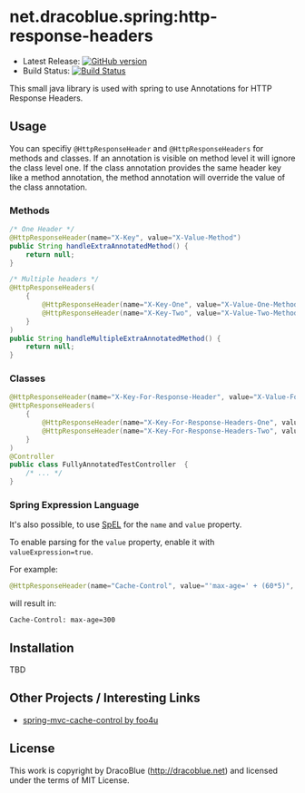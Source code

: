 # net.dracoblue.spring:http-response-headers

* Latest Release: [![GitHub version](https://badge.fury.io/gh/DracoBlue%2Fhttp-response-headers.png)](https://github.com/DracoBlue/http-response-headers/releases)
* Build Status: [![Build Status](https://secure.travis-ci.org/DracoBlue/http-response-headers.png?branch=master)](http://travis-ci.org/DracoBlue/http-response-headers)

This small java library is used with spring to use Annotations for HTTP Response Headers.

## Usage

You can specifiy `@HttpResponseHeader` and `@HttpResponseHeaders` for methods and classes. If an annotation
is visible on method level it will ignore the class level one. If the class annotation provides the same
header key like a method annotation, the method annotation will override the value of the class annotation.

### Methods

``` java
/* One Header */
@HttpResponseHeader(name="X-Key", value="X-Value-Method")
public String handleExtraAnnotatedMethod() {
    return null;
}

/* Multiple headers */
@HttpResponseHeaders(
    {
        @HttpResponseHeader(name="X-Key-One", value="X-Value-One-Method"),
        @HttpResponseHeader(name="X-Key-Two", value="X-Value-Two-Method")
    }
)
public String handleMultipleExtraAnnotatedMethod() {
    return null;
}
```

### Classes

``` java
@HttpResponseHeader(name="X-Key-For-Response-Header", value="X-Value-For-Response-Header-Class")
@HttpResponseHeaders(
    {
        @HttpResponseHeader(name="X-Key-For-Response-Headers-One", value="X-Value-For-Response-Headers-One-Class"),
        @HttpResponseHeader(name="X-Key-For-Response-Headers-Two", value="X-Value-For-Response-Headers-Two-Class")
    }
)
@Controller
public class FullyAnnotatedTestController  {
    /* ... */
}
```

### Spring Expression Language

It's also possible, to use [SpEL](http://docs.spring.io/spring/docs/current/spring-framework-reference/html/expressions.html) for 
the `name` and `value` property.

To enable parsing for the `value` property, enable it with `valueExpression=true`.

For example:
``` java
@HttpResponseHeader(name="Cache-Control", value="'max-age=' + (60*5)", valueExpression=true)
```
will result in:
``` text
Cache-Control: max-age=300
```

## Installation

TBD

## Other Projects / Interesting Links

* [spring-mvc-cache-control by foo4u](https://github.com/foo4u/spring-mvc-cache-control)

## License

This work is copyright by DracoBlue (<http://dracoblue.net>) and licensed under the terms of MIT License.
